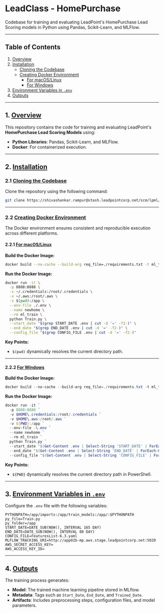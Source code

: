 # LeadClass - HomePurchase  
Codebase for training and evaluating LeadPoint's HomePurchase Lead Scoring models in Python using Pandas, Scikit-Learn, and MLFlow.

---

## Table of Contents  

1. [Overview](#overview)  
2. [Installation](#installation)  
   - [Cloning the Codebase](#cloning-the-codebase)  
   - [Creating Docker Environment](#creating-docker-environment)  
     - [For macOS/Linux](#for-macoslinux)  
     - [For Windows](#for-windows)  
3. [Environment Variables in `.env`](#environment-variables-in-env)  
4. [Outputs](#outputs)  

---

## 1. [Overview](#table-of-contents)  

This repository contains the code for training and evaluating LeadPoint's **HomePurchase Lead Scoring Models** using:  
- **Python Libraries**: Pandas, Scikit-Learn, and MLFlow.  
- **Docker**: For containerized execution.  

---

## 2. [Installation](#table-of-contents)  

### 2.1 [Cloning the Codebase](#table-of-contents)  

Clone the repository using the following command:  

```bash
git clone https://shivashankar.rampur@stash.leadpointcorp.net/scm/lpml/ml_leadclass_purchase.git
```

---

### 2.2 [Creating Docker Environment](#table-of-contents)  

The Docker environment ensures consistent and reproducible execution across different platforms.

#### 2.2.1 [For macOS/Linux](#table-of-contents)  

**Build the Docker Image:**  

```bash
docker build --no-cache --build-arg req_file=./requirements.txt -t ml_train .
```

**Run the Docker Image:**  

```bash
docker run -it \
  -p 8888:8888 \
  -v ~/.credentials:/root/.credentials \
  -v ~/.aws:/root/.aws \
  -v $(pwd):/app \
  --env-file ./.env \
  --name newhome \
  --rm ml_train \
  python Train.py \
  --start_date "$(grep START_DATE .env | cut -d '=' -f2-)" \
  --end_date "$(grep END_DATE .env | cut -d '=' -f2-)" \
  --config_file "$(grep CONFIG_FILE .env | cut -d '=' -f2-)"
```

**Key Points:**  
- `$(pwd)` dynamically resolves the current directory path.  

---

#### 2.2.2 [For Windows](#table-of-contents)  

**Build the Docker Image:**  

```powershell
docker build --no-cache --build-arg req_file=./requirements.txt -t ml_train .
```

**Run the Docker Image:**  

```powershell
docker run -it `
  -p 8888:8888 `
  -v $HOME\.credentials:/root/.credentials `
  -v $HOME\.aws:/root/.aws `
  -v ${PWD}:/app `
  --env-file .\.env `
  --name newhome `
  --rm ml_train `
  python Train.py `
  --start_date "$(Get-Content .env | Select-String 'START_DATE' | ForEach-Object { $_ -replace 'START_DATE=', '' })" `
  --end_date "$(Get-Content .env | Select-String 'END_DATE' | ForEach-Object { $_ -replace 'END_DATE=', '' })" `
  --config_file "$(Get-Content .env | Select-String 'CONFIG_FILE' | ForEach-Object { $_ -replace 'CONFIG_FILE=', '' })"
```

**Key Points:**  
- `${PWD}` dynamically resolves the current directory path in PowerShell.  

---

## 3. [Environment Variables in `.env`](#table-of-contents)  

Configure the `.env` file with the following variables:  

```env
PYTHONPATH=/app/imports:/app/train_models:/app/:$PYTHONPATH
py_file=Train.py
py_folder=/app
START_DATE=DATE_SUB(NOW(), INTERVAL 165 DAY) 
END_DATE=DATE_SUB(NOW(), INTERVAL 80 DAY)
CONFIG_FILE=FeaturesList-6.3.yaml
MLFLOW_TRACKING_URI=http://app02b-mp.aws.stage.leadpointcorp.net:5020
AWS_SECRET_ACCESS_KEY=
AWS_ACCESS_KEY_ID=
```

---

## 4. [Outputs](#table-of-contents)  

The training process generates:  
- **Model**: The trained machine learning pipeline stored in MLflow.  
- **Metadata**: Tags such as `Start_Date`, `End_Date`, and `Trained_Date`.  
- **Artifacts**: Includes preprocessing steps, configuration files, and model parameters.  
